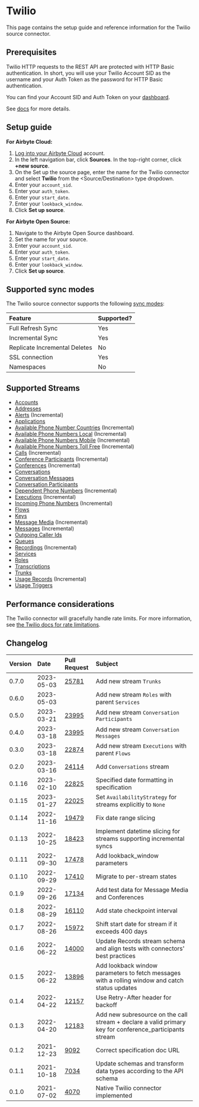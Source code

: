 # Twilio

This page contains the setup guide and reference information for the Twilio source connector.

## Prerequisites

Twilio HTTP requests to the REST API are protected with HTTP Basic authentication. In short, you will use your Twilio Account SID as the username and your Auth Token as the password for HTTP Basic authentication.

You can find your Account SID and Auth Token on your [dashboard](https://www.twilio.com/user/account).

See [docs](https://www.twilio.com/docs/iam/api) for more details.

## Setup guide

<!-- env:cloud -->
**For Airbyte Cloud:**

1. [Log into your Airbyte Cloud](https://cloud.airbyte.com/workspaces) account.
2. In the left navigation bar, click **Sources**. In the top-right corner, click **+new source**.
3. On the Set up the source page, enter the name for the Twilio connector and select **Twilio** from the <Source/Destination> type dropdown.
4. Enter your `account_sid`.
5. Enter your `auth_token`.
6. Enter your `start_date`.
7. Enter your `lookback_window`.
8. Click **Set up source**.
<!-- /env:cloud -->

<!-- env:oss -->
**For Airbyte Open Source:**

1. Navigate to the Airbyte Open Source dashboard.
2. Set the name for your source.
3. Enter your `account_sid`.
4. Enter your `auth_token`.
5. Enter your `start_date`.
6. Enter your `lookback_window`.
7. Click **Set up source**.
<!-- /env:oss -->

## Supported sync modes

The Twilio source connector supports the following [sync modes](https://docs.airbyte.com/cloud/core-concepts#connection-sync-modes):

| Feature                       | Supported? |
| :---------------------------- | :--------- |
| Full Refresh Sync             | Yes        |
| Incremental Sync              | Yes        |
| Replicate Incremental Deletes | No         |
| SSL connection                | Yes        |
| Namespaces                    | No         |

## Supported Streams

* [Accounts](https://www.twilio.com/docs/usage/api/account#read-multiple-account-resources)
* [Addresses](https://www.twilio.com/docs/usage/api/address#read-multiple-address-resources)
* [Alerts](https://www.twilio.com/docs/usage/monitor-alert#read-multiple-alert-resources) \(Incremental\)
* [Applications](https://www.twilio.com/docs/usage/api/applications#read-multiple-application-resources)
* [Available Phone Number Countries](https://www.twilio.com/docs/phone-numbers/api/availablephonenumber-resource#read-a-list-of-countries) \(Incremental\)
* [Available Phone Numbers Local](https://www.twilio.com/docs/phone-numbers/api/availablephonenumberlocal-resource#read-multiple-availablephonenumberlocal-resources) \(Incremental\)
* [Available Phone Numbers Mobile](https://www.twilio.com/docs/phone-numbers/api/availablephonenumber-mobile-resource#read-multiple-availablephonenumbermobile-resources) \(Incremental\)
* [Available Phone Numbers Toll Free](https://www.twilio.com/docs/phone-numbers/api/availablephonenumber-tollfree-resource#read-multiple-availablephonenumbertollfree-resources) \(Incremental\)
* [Calls](https://www.twilio.com/docs/voice/api/call-resource#create-a-call-resource) \(Incremental\)
* [Conference Participants](https://www.twilio.com/docs/voice/api/conference-participant-resource#read-multiple-participant-resources) \(Incremental\)
* [Conferences](https://www.twilio.com/docs/voice/api/conference-resource#read-multiple-conference-resources) \(Incremental\)
* [Conversations](https://www.twilio.com/docs/conversations/api/conversation-resource#read-multiple-conversation-resources) 
* [Conversation Messages](https://www.twilio.com/docs/conversations/api/conversation-message-resource#list-all-conversation-messages)
* [Conversation Participants](https://www.twilio.com/docs/conversations/api/conversation-participant-resource)
* [Dependent Phone Numbers](https://www.twilio.com/docs/usage/api/address?code-sample=code-list-dependent-pns-subresources&code-language=curl&code-sdk-version=json#instance-subresources) \(Incremental\)
* [Executions](https://www.twilio.com/docs/phone-numbers/api/incomingphonenumber-resource#read-multiple-incomingphonenumber-resources) \(Incremental\)
* [Incoming Phone Numbers](https://www.twilio.com/docs/phone-numbers/api/incomingphonenumber-resource#read-multiple-incomingphonenumber-resources) \(Incremental\)
* [Flows](https://www.twilio.com/docs/studio/rest-api/flow#read-a-list-of-flows)
* [Keys](https://www.twilio.com/docs/usage/api/keys#read-a-key-resource)
* [Message Media](https://www.twilio.com/docs/sms/api/media-resource#read-multiple-media-resources) \(Incremental\)
* [Messages](https://www.twilio.com/docs/sms/api/message-resource#read-multiple-message-resources) \(Incremental\)
* [Outgoing Caller Ids](https://www.twilio.com/docs/voice/api/outgoing-caller-ids#outgoingcallerids-list-resource)
* [Queues](https://www.twilio.com/docs/voice/api/queue-resource#read-multiple-queue-resources)
* [Recordings](https://www.twilio.com/docs/voice/api/recording#read-multiple-recording-resources) \(Incremental\)
* [Services](https://www.twilio.com/docs/chat/rest/service-resource#read-multiple-service-resources)
* [Roles](https://www.twilio.com/docs/chat/rest/role-resource#read-multiple-role-resources)
* [Transcriptions](https://www.twilio.com/docs/voice/api/recording-transcription?code-sample=code-read-list-all-transcriptions&code-language=curl&code-sdk-version=json#read-multiple-transcription-resources)
* [Trunks](https://www.twilio.com/docs/sip-trunking/api/trunk-resource#trunk-properties)
* [Usage Records](https://www.twilio.com/docs/usage/api/usage-record#read-multiple-usagerecord-resources) \(Incremental\)
* [Usage Triggers](https://www.twilio.com/docs/usage/api/usage-trigger#read-multiple-usagetrigger-resources)

## Performance considerations

The Twilio connector will gracefully handle rate limits.
For more information, see [the Twilio docs for rate limitations](https://support.twilio.com/hc/en-us/articles/360044308153-Twilio-API-response-Error-429-Too-Many-Requests-).

## Changelog

| Version | Date       | Pull Request                                              | Subject                                                                                                 |
|:--------|:-----------|:----------------------------------------------------------|:--------------------------------------------------------------------------------------------------------|
| 0.7.0   | 2023-05-03 | [25781](https://github.com/airbytehq/airbyte/pull/25781)      | Add new stream `Trunks`                                                              |
| 0.6.0   | 2023-05-03 | [](https://github.com/airbytehq/airbyte/pull/)      | Add new stream `Roles` with parent `Services`                                                              |
| 0.5.0   | 2023-03-21 | [23995](https://github.com/airbytehq/airbyte/pull/23995)  | Add new stream `Conversation Participants`                                                              |
| 0.4.0   | 2023-03-18 | [23995](https://github.com/airbytehq/airbyte/pull/23995)  | Add new stream `Conversation Messages`                                                                  |
| 0.3.0   | 2023-03-18 | [22874](https://github.com/airbytehq/airbyte/pull/22874)  | Add new stream `Executions` with parent `Flows`                                                         |
| 0.2.0   | 2023-03-16 | [24114](https://github.com/airbytehq/airbyte/pull/24114)  | Add `Conversations` stream                                                                              |
| 0.1.16  | 2023-02-10 | [22825](https://github.com/airbytehq/airbyte/pull/22825)  | Specified date formatting in specification                                                              |
| 0.1.15  | 2023-01-27 | [22025](https://github.com/airbytehq/airbyte/pull/22025)  | Set `AvailabilityStrategy` for streams explicitly to `None`                                             |
| 0.1.14  | 2022-11-16 | [19479](https://github.com/airbytehq/airbyte/pull/19479)  | Fix date range slicing                                                                                  |
| 0.1.13  | 2022-10-25 | [18423](https://github.com/airbytehq/airbyte/pull/18423)  | Implement datetime slicing for streams supporting incremental syncs                                     |
| 0.1.11  | 2022-09-30 | [17478](https://github.com/airbytehq/airbyte/pull/17478)  | Add lookback_window parameters                                                                          |
| 0.1.10  | 2022-09-29 | [17410](https://github.com/airbytehq/airbyte/pull/17410)  | Migrate to per-stream states                                                                            |
| 0.1.9   | 2022-09-26 | [17134](https://github.com/airbytehq/airbyte/pull/17134)  | Add test data for Message Media and Conferences                                                         |
| 0.1.8   | 2022-08-29 | [16110](https://github.com/airbytehq/airbyte/pull/16110)  | Add state checkpoint interval                                                                           |
| 0.1.7   | 2022-08-26 | [15972](https://github.com/airbytehq/airbyte/pull/15972)  | Shift start date for stream if it exceeds 400 days                                                      |
| 0.1.6   | 2022-06-22 | [14000](https://github.com/airbytehq/airbyte/pull/14000)  | Update Records stream schema and align tests with connectors' best practices                            |
| 0.1.5   | 2022-06-22 | [13896](https://github.com/airbytehq/airbyte/pull/13896)  | Add lookback window parameters to fetch messages with a rolling window and catch status updates         |
| 0.1.4   | 2022-04-22 | [12157](https://github.com/airbytehq/airbyte/pull/12157)  | Use Retry-After header for backoff                                                                      |
| 0.1.3   | 2022-04-20 | [12183](https://github.com/airbytehq/airbyte/pull/12183)  | Add new subresource on the call stream + declare a valid primary key for conference_participants stream |
| 0.1.2   | 2021-12-23 | [9092](https://github.com/airbytehq/airbyte/pull/9092)    | Correct specification doc URL                                                                           |
| 0.1.1   | 2021-10-18 | [7034](https://github.com/airbytehq/airbyte/pull/7034)    | Update schemas and transform data types according to the API schema                                     |
| 0.1.0   | 2021-07-02 | [4070](https://github.com/airbytehq/airbyte/pull/4070)    | Native Twilio connector implemented                                                                     |
